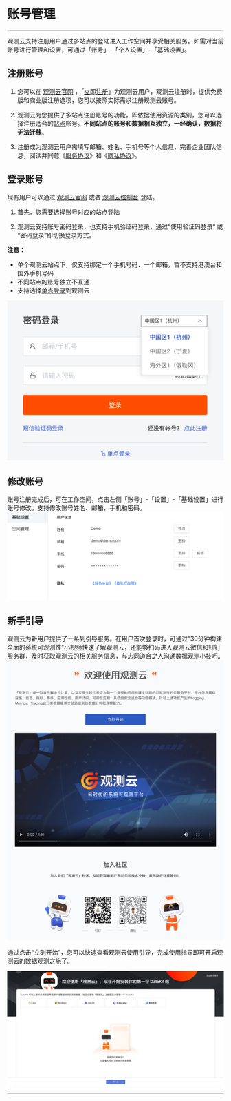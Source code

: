 # 账号管理
---

观测云支持注册用户通过多站点的登陆进入工作空间并享受相关服务。如需对当前账号进行管理和设置，可通过「账号」-「个人设置」-「基础设置」。


## 注册账号

1. 您可以在 [观测云官网](https://www.guance.com/) ，「[立即注册](https://auth.guance.com/register)」为观测云用户，观测云注册时，提供免费版和商业版注册选项，您可以按照实际需求注册观测云账号。

2. 观测云为您提供了多站点注册账号的功能，即依据使用资源的类别，您可以选择注册适合的[站点](../getting-started/necessary-for-beginners/select-site.md)账号。**不同站点的账号和数据相互独立，一经确认，数据将无法迁移**。

3. 注册成为观测云用户需填写邮箱、姓名、手机号等个人信息，完善企业团队信息，阅读并同意《[服务协议](../agreements/service-agreement.md)》和《[隐私协议](../agreements/app-privacy-policy.md)》。


## 登录账号

现有用户可以通过 [观测云官网](https://www.guance.com/) 或者 [观测云控制台](https://auth.guance.com/loginpsw) 登陆。

1. 首先，您需要选择账号对应的站点登陆

2. 观测云支持账号密码登录，也支持手机验证码登录，通过“使用验证码登录“ 或 “密码登录”即切换登录方式。



**注意：**

- 单个观测云站点下，仅支持绑定一个手机号码、一个邮箱，暂不支持港澳台和国外手机号码
- 不同站点的账号独立不互通
- 支持选择[单点登录](../management/sso.md)到观测云

![](img/13.site_1.png)

## 修改账号

账号注册完成后，可在工作空间，点击左侧「账号」-「设置」-「基础设置」进行账号修改。支持修改账号姓名、邮箱、手机和密码。<br />![](img/Modifytheaccount.png)


## 新手引导

观测云为新用户提供了一系列引导服务。在用户首次登录时，可通过“30分钟构建全面的系统可观测性”小视频快速了解观测云，还能够扫码进入观测云微信和钉钉服务群，及时获取观测云的相关服务信息，与志同道合之人沟通数据观测小技巧。<br />![](img/2.register_4.png)

通过点击“立刻开始”，您可以快速查看观测云使用引导，完成使用指导即可开启观测云的数据观测之旅了。

![](img/2.register_5.png)


---


